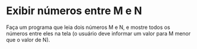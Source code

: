 # Exibir números entre M e N
Faça um programa que leia dois números M e N, e mostre todos os números entre eles na tela (o usuário deve informar um valor para M menor que o valor de N).
